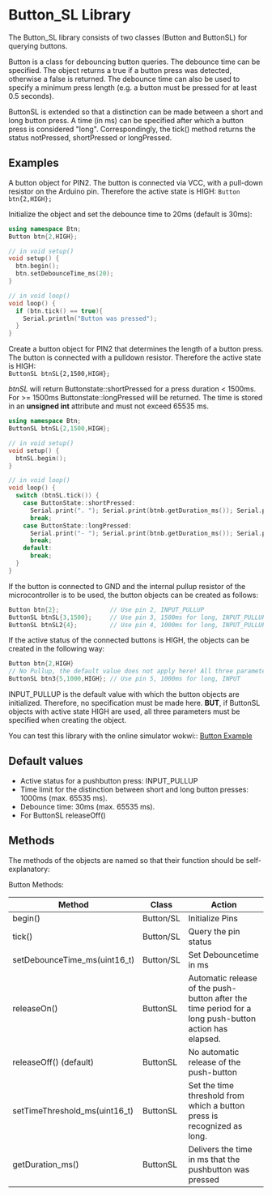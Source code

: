 # Button_SL Library

The Button_SL library consists of two classes (Button and ButtonSL) for querying buttons.

Button is a class for debouncing button queries. The debounce time can be specified.
The object returns a true if a button press was detected, otherwise a false is returned.
The debounce time can also be used to specify a minimum press length (e.g. a button must
be pressed for at least 0.5 seconds).

ButtonSL is extended so that a distinction can be made between a short and long button press.
A time (in ms) can be specified after which a button press is considered "long".
Correspondingly, the tick() method returns the status notPressed, shortPressed or longPressed.

## Examples

A button object for PIN2. The button is connected via VCC, with a pull-down resistor on the Arduino pin.
Therefore the active state is HIGH:
`Button btn{2,HIGH};`

Initialize the object and set the debounce time to 20ms (default is 30ms):

```C++
using namespace Btn;
Button btn{2,HIGH};

// in void setup()
void setup() {
  btn.begin();
  btn.setDebounceTime_ms(20);
}

// in void loop()
void loop() {
  if (btn.tick() == true){
    Serial.println("Button was pressed");
  }
}
```

Create a button object for PIN2 that determines the length of a button press. The button is connected with a
pulldown resistor. Therefore the active state is HIGH:  
`ButtonSL btnSL{2,1500,HIGH};`

*btnSL* will return Buttonstate::shortPressed for a press duration < 1500ms.
For >= 1500ms Buttonstate::longPressed will be returned. The time is stored in an **unsigned int** attribute
and must not exceed 65535 ms.  

```C++
using namespace Btn;
ButtonSL btnSL{2,1500,HIGH};

// in void setup()
void setup() {
  btnSL.begin();
}

// in void loop()
void loop() {
  switch (btnSL.tick()) {
    case ButtonState::shortPressed: 
      Serial.print(". "); Serial.print(btnb.getDuration_ms()); Serial.println(" ms"); 
      break;
    case ButtonState::longPressed: 
      Serial.print("- "); Serial.print(btnb.getDuration_ms()); Serial.println(" ms"); 
      break;
    default: 
      break;  
  }
}
```

If the button is connected to GND and the internal pullup resistor of the microcontroller is to be used,
the button objects can be created as follows:

```C++
Button btn{2};              // Use pin 2, INPUT_PULLUP
ButtonSL btnSL{3,1500};     // Use pin 3, 1500ms for long, INPUT_PULLUP
ButtonSL btnSL2{4};         // Use pin 4, 1000ms for long, INPUT_PULLUP
```

If the active status of the connected buttons is HIGH, the objects can be created in the following way:

```C++
Button btn{2,HIGH}    
// No Pullup, the default value does not apply here! All three parameters must be specified.
ButtonSL btn3{5,1000,HIGH}; // Use pin 5, 1000ms for long, INPUT
```

INPUT_PULLUP is the default value with which the button objects are initialized.
Therefore, no specification must be made here. **BUT**, if ButtonSL objects with active state HIGH are used,
all three parameters must be specified when creating the object.

You can test this library with the online simulator wokwi:: [Button Example](https://wokwi.com/projects/346522345074066004)

## Default values

* Active status for a pushbutton press: INPUT_PULLUP
* Time limit for the distinction between short and long button presses: 1000ms (max. 65535 ms).
* Debounce time: 30ms (max. 65535 ms).
* For ButtonSL releaseOff()

## Methods

The methods of the objects are named so that their function should be self-explanatory:

Button Methods:

| Method                      | Class     | Action                                                                 |
|-----------------------------|-----------|------------------------------------------------------------------------|
|begin()                      | Button/SL |Initialize Pins                                                         |
|tick()                       | Button/SL |Query the pin status                                                    |
|setDebounceTime_ms(uint16_t) | Button/SL |Set Debouncetime in ms                                                  |
|releaseOn()                  | ButtonSL  |Automatic release of the push-button after the time period for a long push-button action has elapsed.       |
|releaseOff() (default)       | ButtonSL  |No automatic release of the push-button                                 |
|setTimeThreshold_ms(uint16_t)| ButtonSL  |Set the time threshold from which a button press is recognized as long. |
|getDuration_ms()             | ButtonSL  |Delivers the time in ms that the pushbutton was pressed                 |
